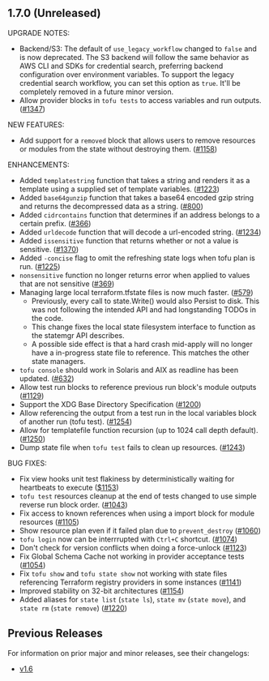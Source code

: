 ## 1.7.0 (Unreleased)

UPGRADE NOTES:
* Backend/S3: The default of `use_legacy_workflow` changed to `false` and is now deprecated. The S3 backend will follow the same behavior as AWS CLI and SDKs for credential search, preferring backend configuration over environment variables. To support the legacy credential search workflow, you can set this option as `true`. It'll be completely removed in a future minor version.
* Allow provider blocks in `tofu tests` to access variables and run outputs. ([#1347](https://github.com/opentofu/opentofu/pull/1347))


NEW FEATURES:
* Add support for a `removed` block that allows users to remove resources or modules from the state without destroying them. ([#1158](https://github.com/opentofu/opentofu/pull/1158))

ENHANCEMENTS:
* Added `templatestring` function that takes a string and renders it as a template using a supplied set of template variables. ([#1223](https://github.com/opentofu/opentofu/pull/1223))
* Added `base64gunzip` function that takes a base64 encoded gzip string and returns the decompressed data as a string. ([#800](https://github.com/opentofu/opentofu/issues/800))
* Added `cidrcontains` function that determines if an address belongs to a certain prefix. ([#366](https://github.com/opentofu/opentofu/issues/366))
* Added `urldecode` function that will decode a url-encoded string. ([#1234](https://github.com/opentofu/opentofu/issues/1234))
* Added `issensitive` function that returns whether or not a value is sensitive. ([#1370](https://github.com/opentofu/opentofu/issues/1370))
* Added `-concise` flag to omit the refreshing state logs when tofu plan is run. ([#1225](https://github.com/opentofu/opentofu/pull/1225))
* `nonsensitive` function no longer returns error when applied to values that are not sensitive ([#369](https://github.com/opentofu/opentofu/pull/369))
* Managing large local terraform.tfstate files is now much faster. ([#579](https://github.com/opentofu/opentofu/pull/579))
  * Previously, every call to state.Write() would also Persist to disk. This was not following the intended API and had longstanding TODOs in the code.
  * This change fixes the local state filesystem interface to function as the statemgr API describes.
  * A possible side effect is that a hard crash mid-apply will no longer have a in-progress state file to reference. This matches the other state managers.
* `tofu console` should work in Solaris and AIX as readline has been updated. ([#632](https://github.com/opentofu/opentofu/pull/632))
* Allow test run blocks to reference previous run block's module outputs ([#1129](https://github.com/opentofu/opentofu/pull/1129))
* Support the XDG Base Directory Specification ([#1200](https://github.com/opentofu/opentofu/pull/1200))
* Allow referencing the output from a test run in the local variables block of another run (tofu test). ([#1254](https://github.com/opentofu/opentofu/pull/1254))
* Allow for templatefile function recursion (up to 1024 call depth default). ([#1250](https://github.com/opentofu/opentofu/pull/1250))
* Dump state file when `tofu test` fails to clean up resources. ([#1243](https://github.com/opentofu/opentofu/pull/1243))

BUG FIXES:
* Fix view hooks unit test flakiness by deterministically waiting for heartbeats to execute ([$1153](https://github.com/opentofu/opentofu/issues/1153))
* `tofu test` resources cleanup at the end of tests changed to use simple reverse run block order. ([#1043](https://github.com/opentofu/opentofu/pull/1043))
* Fix access to known references when using a import block for module resources ([#1105](https://github.com/opentofu/opentofu/pull/1105))
* Show resource plan even if it failed plan due to `prevent_destroy` ([#1060](https://github.com/opentofu/opentofu/pull/1060))
* `tofu login` now can be interrrupted with `Ctrl+C` shortcut. ([#1074](https://github.com/opentofu/opentofu/pull/1074))
* Don't check for version conflicts when doing a force-unlock ([#1123](https://github.com/opentofu/opentofu/pull/1123))
* Fix Global Schema Cache not working in provider acceptance tests ([#1054](https://github.com/opentofu/opentofu/pull/1054))
* Fix `tofu show` and `tofu state show` not working with state files referencing Terraform registry providers in some instances ([#1141](https://github.com/opentofu/opentofu/pull/1141))
* Improved stability on 32-bit architectures ([#1154](https://github.com/opentofu/opentofu/pull/1154))
* Added aliases for `state list` (`state ls`), `state mv` (`state move`), and `state rm` (`state remove`) ([#1220](https://github.com/opentofu/opentofu/pull/1220))

## Previous Releases

For information on prior major and minor releases, see their changelogs:

- [v1.6](https://github.com/opentofu/opentofu/blob/v1.6/CHANGELOG.md)
